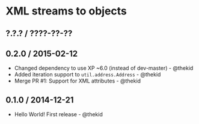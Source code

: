 XML streams to objects
======================

## ?.?.? / ????-??-??

## 0.2.0 / 2015-02-12

* Changed dependency to use XP ~6.0 (instead of dev-master) - @thekid
* Added iteration support to `util.address.Address` - @thekid
* Merge PR #1: Support for XML attributes - @thekid

## 0.1.0 / 2014-12-21

* Hello World! First release - @thekid